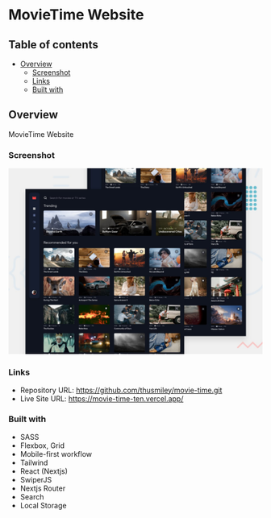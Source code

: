 # MovieTime Website

## Table of contents

- [Overview](#overview)
  - [Screenshot](#screenshot)
  - [Links](#links)
  - [Built with](#built-with)

## Overview

MovieTime Website

### Screenshot

![](/public/preview.jpg)

### Links

- Repository URL: https://github.com/thusmiley/movie-time.git
- Live Site URL: https://movie-time-ten.vercel.app/

### Built with

- SASS
- Flexbox, Grid
- Mobile-first workflow
- Tailwind
- React (Nextjs)
- SwiperJS
- Nextjs Router
- Search
- Local Storage
